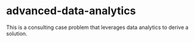 # advanced-data-analytics
This is a consulting case problem that leverages data analytics to derive a solution.
